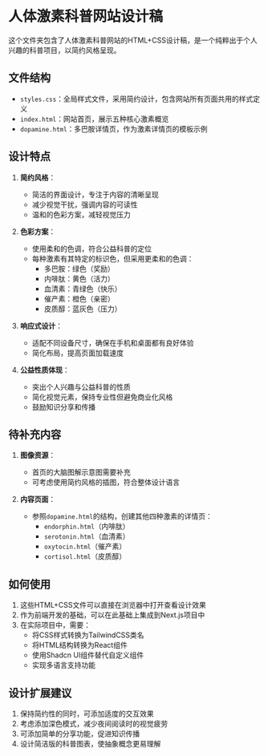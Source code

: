 # 人体激素科普网站设计稿

这个文件夹包含了人体激素科普网站的HTML+CSS设计稿，是一个纯粹出于个人兴趣的科普项目，以简约风格呈现。

## 文件结构

- `styles.css`：全局样式文件，采用简约设计，包含网站所有页面共用的样式定义
- `index.html`：网站首页，展示五种核心激素概览
- `dopamine.html`：多巴胺详情页，作为激素详情页的模板示例

## 设计特点

1. **简约风格**：
   - 简洁的界面设计，专注于内容的清晰呈现
   - 减少视觉干扰，强调内容的可读性
   - 温和的色彩方案，减轻视觉压力

2. **色彩方案**：
   - 使用柔和的色调，符合公益科普的定位
   - 每种激素有其特定的标识色，但采用更柔和的色调：
     - 多巴胺：绿色（奖励）
     - 内啡肽：黄色（活力）
     - 血清素：青绿色（快乐）
     - 催产素：橙色（亲密）
     - 皮质醇：蓝灰色（压力）

3. **响应式设计**：
   - 适配不同设备尺寸，确保在手机和桌面都有良好体验
   - 简化布局，提高页面加载速度

4. **公益性质体现**：
   - 突出个人兴趣与公益科普的性质
   - 简化视觉元素，保持专业性但避免商业化风格
   - 鼓励知识分享和传播

## 待补充内容

1. **图像资源**：
   - 首页的大脑图解示意图需要补充
   - 可考虑使用简约风格的插图，符合整体设计语言

2. **内容页面**：
   - 参照`dopamine.html`的结构，创建其他四种激素的详情页：
     - `endorphin.html`（内啡肽）
     - `serotonin.html`（血清素）
     - `oxytocin.html`（催产素）
     - `cortisol.html`（皮质醇）

## 如何使用

1. 这些HTML+CSS文件可以直接在浏览器中打开查看设计效果
2. 作为前端开发的基础，可以在此基础上集成到Next.js项目中
3. 在实际项目中，需要：
   - 将CSS样式转换为TailwindCSS类名
   - 将HTML结构转换为React组件
   - 使用Shadcn UI组件替代自定义组件
   - 实现多语言支持功能

## 设计扩展建议

1. 保持简约性的同时，可添加适度的交互效果
2. 考虑添加深色模式，减少夜间阅读时的视觉疲劳
3. 可添加简单的分享功能，促进知识传播
4. 设计简洁版的科普图表，使抽象概念更易理解 